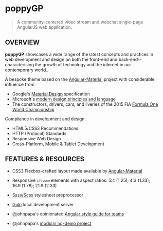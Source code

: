 # poppyGP

> A community-centered video stream and webchat single-page AngularJS web application.


## OVERVIEW

**poppyGP** showcases a wide range of the latest concepts and practices in web development and design on both the front-end and back-end--characterising the growth of technology and the internet in our contemporary world...
 
A bespoke theme based on the [Angular-Material][ngmaterial] project with considerable influence from:
 - Google's [Material Design][design-google] specification
 - Microsoft's [modern design principles and language][design-ms]
 - The constructors, drivers, cars, and liveries of the 2015 FIA [Formula One World Championship][f1]

Compliance in development and design:
 - HTML5/CSS3 Recommendations
 - HTTP (Protocol) Standards
 - Responsive Web Design
 - Cross-Platform, Mobile & Tablet Development


## FEATURES & RESOURCES

 - CSS3 Flexbox-crafted layout made available by [Angular-Material][ngmaterial]
 - Responsive `iframe` elements with aspect ratios: 5:4 (1.25); 4:3 (1.33); 16:9 (1.78); 21:9 (2.33)
 - [Sass/Scss][sass] stylesheet preprocessor

 - [Gulp][gulp] local development server

 - @johnpapa's opinionated [Angular style guide for teams][jp-style]
 - @johnpapa's [modular ng-demo project][jp-modular]


[angular]:http://angularjs.org
[ngmaterial]:http://material.angularjs.org/
[design-google]:http://google.com/design/spec/material-design/introduction.html
[design-ms]:https://dev.windows.com/en-us/design
[f1]:http://www.formula1.com/
[material-start]:http://github.com/angular/material-start
[gulp]:http://gulpjs.com/
[sass]:http://sass-lang.com

[nodejs]:http://nodejs.org
[npm]:http://npmjs.com
[bower]:http://bower.io
[font-awesome]:http://fortawesome.github.io/Font-Awesome/
[git]:http://git-scm.com/
[git-clone]:http://git-scm.com/docs/git-clone
[jp-style]:https://github.com/johnpapa/angular-styleguide
[jp-modular]:https://github.com/johnpapa/ng-demos/tree/master/modular
